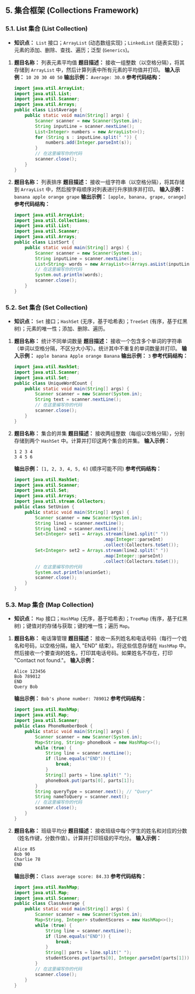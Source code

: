 ## 5. 集合框架 (Collections Framework)

### 5.1. List 集合 (List Collection)

- **知识点：** `List` 接口；`ArrayList` (动态数组实现)；`LinkedList` (链表实现)；元素的添加、删除、查找、遍历；泛型 (`Generics`)。

1. **题目名称：** 列表元素平均值 **题目描述：** 接收一组整数（以空格分隔），将其存储到 `ArrayList` 中，然后计算列表中所有元素的平均值并打印。 **输入示例：** `10 20 30 40 50` **输出示例：** `Average: 30.0` **参考代码结构：**

   ```java
   import java.util.ArrayList;
   import java.util.List;
   import java.util.Scanner;
   import java.util.Arrays;
   public class ListAverage {
       public static void main(String[] args) {
           Scanner scanner = new Scanner(System.in);
           String inputLine = scanner.nextLine();
           List<Integer> numbers = new ArrayList<>();
           for (String s : inputLine.split(" ")) {
               numbers.add(Integer.parseInt(s));
           }
           // 在这里编写你的代码
           scanner.close();
       }
   }
   ```

2. **题目名称：** 列表排序 **题目描述：** 接收一组字符串（以空格分隔），将其存储到 `ArrayList` 中，然后按字母顺序对列表进行升序排序并打印。 **输入示例：** `banana apple orange grape` **输出示例：** `[apple, banana, grape, orange]` **参考代码结构：**

   ```java
   import java.util.ArrayList;
   import java.util.Collections;
   import java.util.List;
   import java.util.Scanner;
   import java.util.Arrays;
   public class ListSort {
       public static void main(String[] args) {
           Scanner scanner = new Scanner(System.in);
           String inputLine = scanner.nextLine();
           List<String> words = new ArrayList<>(Arrays.asList(inputLine.split(" ")));
           // 在这里编写你的代码
           System.out.println(words);
           scanner.close();
       }
   }
   ```

### 5.2. Set 集合 (Set Collection)

- **知识点：** `Set` 接口；`HashSet` (无序，基于哈希表)；`TreeSet` (有序，基于红黑树)；元素的唯一性；添加、删除、遍历。

1. **题目名称：** 统计不同单词数量 **题目描述：** 接收一个包含多个单词的字符串（单词以空格分隔，不区分大小写）。统计其中不重复的单词数量并打印。 **输入示例：** `apple banana Apple orange Banana` **输出示例：** `3` **参考代码结构：**

   ```java
   import java.util.HashSet;
   import java.util.Scanner;
   import java.util.Set;
   public class UniqueWordCount {
       public static void main(String[] args) {
           Scanner scanner = new Scanner(System.in);
           String text = scanner.nextLine();
           // 在这里编写你的代码
           scanner.close();
       }
   }
   ```

2. **题目名称：** 集合的并集 **题目描述：** 接收两组整数（每组以空格分隔），分别存储到两个 `HashSet` 中。计算并打印这两个集合的并集。 **输入示例：**

   ```
   1 2 3 4
   3 4 5 6
   ```

   **输出示例：** `[1, 2, 3, 4, 5, 6]` (顺序可能不同) **参考代码结构：**

   ```java
   import java.util.HashSet;
   import java.util.Scanner;
   import java.util.Set;
   import java.util.Arrays;
   import java.util.stream.Collectors;
   public class SetUnion {
       public static void main(String[] args) {
           Scanner scanner = new Scanner(System.in);
           String line1 = scanner.nextLine();
           String line2 = scanner.nextLine();
           Set<Integer> set1 = Arrays.stream(line1.split(" "))
                                     .map(Integer::parseInt)
                                     .collect(Collectors.toSet());
           Set<Integer> set2 = Arrays.stream(line2.split(" "))
                                     .map(Integer::parseInt)
                                     .collect(Collectors.toSet());
           // 在这里编写你的代码
           System.out.println(unionSet);
           scanner.close();
       }
   }
   ```

### 5.3. Map 集合 (Map Collection)

- **知识点：** `Map` 接口；`HashMap` (无序，基于哈希表)；`TreeMap` (有序，基于红黑树)；键值对的存储与获取；键的唯一性；遍历 `Map`。

1. **题目名称：** 电话簿管理 **题目描述：** 接收一系列姓名和电话号码（每行一个姓名和号码，以空格分隔，输入 "END" 结束）。将这些信息存储在 `HashMap` 中。然后接收一个要查询的姓名，打印其电话号码。如果姓名不存在，打印 "Contact not found."。 **输入示例：**

   ```
   Alice 123456
   Bob 789012
   END
   Query Bob
   ```

   **输出示例：** `Bob's phone number: 789012` **参考代码结构：**

   ```java
   import java.util.HashMap;
   import java.util.Map;
   import java.util.Scanner;
   public class PhoneNumberBook {
       public static void main(String[] args) {
           Scanner scanner = new Scanner(System.in);
           Map<String, String> phoneBook = new HashMap<>();
           while (true) {
               String line = scanner.nextLine();
               if (line.equals("END")) {
                   break;
               }
               String[] parts = line.split(" ");
               phoneBook.put(parts[0], parts[1]);
           }
           String queryType = scanner.next(); // "Query"
           String nameToQuery = scanner.next();
           // 在这里编写你的代码
           scanner.close();
       }
   }
   ```

2. **题目名称：** 班级平均分 **题目描述：** 接收班级中每个学生的姓名和对应的分数（姓名作键，分数作值）。计算并打印班级的平均分。 **输入示例：**

   ```
   Alice 85
   Bob 90
   Charlie 78
   END
   ```

   **输出示例：** `Class average score: 84.33` **参考代码结构：**

   ```java
   import java.util.HashMap;
   import java.util.Map;
   import java.util.Scanner;
   public class ClassAverage {
       public static void main(String[] args) {
           Scanner scanner = new Scanner(System.in);
           Map<String, Integer> studentScores = new HashMap<>();
           while (true) {
               String line = scanner.nextLine();
               if (line.equals("END")) {
                   break;
               }
               String[] parts = line.split(" ");
               studentScores.put(parts[0], Integer.parseInt(parts[1]));
           }
           // 在这里编写你的代码
           scanner.close();
       }
   }
   ```